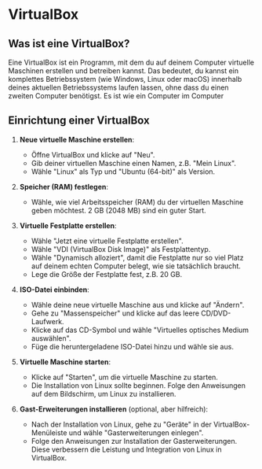# VirtualBox
## Was ist eine VirtualBox?
Eine VirtualBox ist ein Programm, mit dem du auf deinem Computer virtuelle Maschinen erstellen und betreiben kannst. Das bedeutet, du kannst ein komplettes Betriebssystem (wie Windows, Linux oder macOS) innerhalb deines aktuellen Betriebssystems laufen lassen, ohne dass du einen zweiten Computer benötigst. Es ist wie ein Computer im Computer



## Einrichtung einer VirtualBox

1. **Neue virtuelle Maschine erstellen**:
   - Öffne VirtualBox und klicke auf "Neu".
   - Gib deiner virtuellen Maschine einen Namen, z.B. "Mein Linux".
   - Wähle "Linux" als Typ und "Ubuntu (64-bit)" als Version.

2. **Speicher (RAM) festlegen**:
   - Wähle, wie viel Arbeitsspeicher (RAM) du der virtuellen Maschine geben möchtest. 2 GB (2048 MB) sind ein guter Start.

3. **Virtuelle Festplatte erstellen**:
   - Wähle "Jetzt eine virtuelle Festplatte erstellen".
   - Wähle "VDI (VirtualBox Disk Image)" als Festplattentyp.
   - Wähle "Dynamisch alloziert", damit die Festplatte nur so viel Platz auf deinem echten Computer belegt, wie sie tatsächlich braucht.
   - Lege die Größe der Festplatte fest, z.B. 20 GB.

4. **ISO-Datei einbinden**:
   - Wähle deine neue virtuelle Maschine aus und klicke auf "Ändern".
   - Gehe zu "Massenspeicher" und klicke auf das leere CD/DVD-Laufwerk.
   - Klicke auf das CD-Symbol und wähle "Virtuelles optisches Medium auswählen".
   - Füge die heruntergeladene ISO-Datei hinzu und wähle sie aus.

5. **Virtuelle Maschine starten**:
   - Klicke auf "Starten", um die virtuelle Maschine zu starten.
   - Die Installation von Linux sollte beginnen. Folge den Anweisungen auf dem Bildschirm, um Linux zu installieren.

6. **Gast-Erweiterungen installieren** (optional, aber hilfreich):
   - Nach der Installation von Linux, gehe zu "Geräte" in der VirtualBox-Menüleiste und wähle "Gasterweiterungen einlegen".
   - Folge den Anweisungen zur Installation der Gasterweiterungen. Diese verbessern die Leistung und Integration von Linux in VirtualBox.
